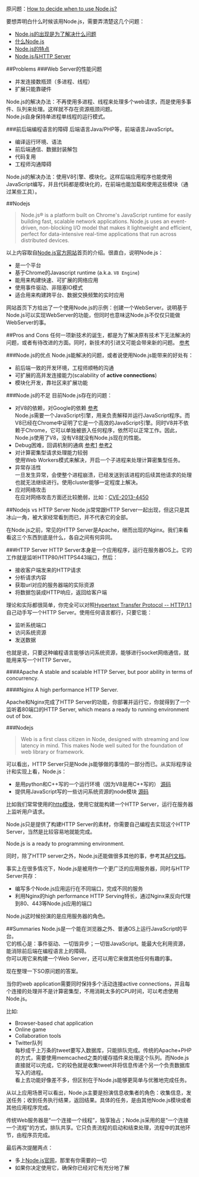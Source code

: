 原问题：[How to decide when to use Node.js?](http://stackoverflow.com/questions/5062614/how-to-decide-when-to-use-node-js)

要想弄明白什么时候该用Node.js，需要弄清楚这几个问题：
- [Node.js的出现是为了解决什么问题](#problems)
- [什么Node.js](#nodejs)
- [Node.js的特点](#pros-and-cons)
- [Node.js与HTTP Server](#nodejs-vs-http-server)

##Problems
###Web Server的性能问题
- 并发连接数瓶颈（多进程、线程）
- 扩展只能靠硬件

Node.js的解决办法：不再使用多进程、线程来处理多个web请求，而是使用多事件、队列来处理。这样就不存在资源瓶颈问题。  
Node.js自身保持单进程单线程的运行模式。

###前后端编程语言的障碍
后端语言Java/PHP等，前端语言JavaScript。
- 编译运行环境、语法
- 前后端通信、数据封装解包
- 代码复用
- 工程师沟通障碍

Node.js的解决办法：使用V8引擎、模块化。这样后端应用程序也能使用JavaScript编写，并且代码都是模块化的，在前端也能加载和使用这些模块（通过某些工具）。

##Nodejs
> Node.js® is a platform built on Chrome's JavaScript runtime for easily building fast, scalable network applications. Node.js uses an event-driven, non-blocking I/O model that makes it lightweight and efficient, perfect for data-intensive real-time applications that run across distributed devices.

以上内容取自[Node.js官方网站](http://nodejs.org)首页的介绍。很直白，说明Node.js：
- 是一个平台
- 基于Chrome的Javascript runtime (a.k.a. `V8 Engine`)
- 能用来构建快速、可扩展的网络应用
- 使用事件驱动、非阻塞IO模式
- 适合用来构建跨平台、数据交换频繁的实时应用

网站首页下方给出了一个使用Node.js的示例：创建一个WebServer。说明基于Node.js可以实现WebServer的功能，但同时也意味这Node.js不仅仅只能做WebServer的事。

##Pros and Cons
任何一项新技术的诞生，都是为了解决原有技术下无法解决的问题，或者有待改进的方面。同时，新技术的引进又可能会带来新的问题。
[参考](http://stackoverflow.com/questions/1884724/what-is-node-js)

###Node.js的优点
Node.js能解决的问题，或者说使用Node.js能带来的好处有：
- 前后端一致的开发环境，工程师顺畅的沟通
- 可扩展的高并发连接能力(scalability of **active connections**)
- 模块化开发，靠社区来扩展功能

###Node.js的不足
目前Node.js存在的问题：
- 对V8的依赖，对Google的依赖 [参考](http://www.olympum.com/future/nodejs-to-v8-or-not-to-v8/)  
Node.js需要一个JavaScript引擎，用来负责解释并运行JavaScript程序。而V8已经在Chrome中证明了它是一个高效的JavaScript引擎。同时V8并不依赖于Chrome，它可以单独被嵌入任何程序，依然可以正常工作。因此，Node.js使用了V8，没有V8就没有Node.js现在的性能。
- Debug困难，回调机制的通病 [参考1](http://blog.nodejs.org/2012/04/25/profiling-node-js/) [参考2](http://mcavage.me/presentations/dtrace_conf_2012-04-03/)
- 对计算密集型请求处理能力较弱  
使用Web Workers模式来解决，开启一个子进程来处理计算密集型任务。
- 异常存活性  
一旦发生异常，会使整个进程崩溃，已经发送到该进程的后续其他请求的处理也就无法继续进行。使用cluster能够一定程度上解决。
- 应对网络攻击  
在应对网络攻击方面还比较脆弱，比如：[CVE-2013-4450](http://web.nvd.nist.gov/view/vuln/detail?vulnId=CVE-2013-4450)

##Nodejs vs HTTP Server
Node.js常常跟HTTP Server一起出现，但这只是其冰山一角，被大家经常看到而已，并不代表它的全部。

在Node.js之前，常见的HTTP Server是Apache，继而出现的Nginx。我们来看看这三个东西到底是什么，各自之间有何异同。

###HTTP Server
HTTP Server本身是一个应用程序，运行在服务器OS上。它的工作就是监听HTTP80/HTTPS443端口，然后：

- 接收客户端发来的HTTP请求
- 分析请求内容
- 获取url对应的服务器端的实际资源
- 将数据包装成HTTP响应，返回给客户端

理论和实际都很简单，你完全可以对照[Hypertext Transfer Protocol -- HTTP/1.1](http://tools.ietf.org/html/rfc2616)自己动手写一个HTTP Server。使用任何语言都行，只要它能：

- 监听系统端口
- 访问系统资源
- 发送数据

也就是说，只要这种编程语言能够访问系统资源，能够进行socket网络通信，就能用来写一个HTTP Server。

####Apache
A stable and scalable HTTP Server, but poor ability in terms of concurrency.

####Nginx
A high performance HTTP Server.

Apache和Nginx完成了HTTP Server的功能，你部署并运行它，你就得到了一个监听着80端口的HTTP Server, which means a ready to running environment out of box.

###Nodejs
> Web is a first class citizen in Node, designed with streaming and low latency in mind. This makes Node well suited for the foundation of web library or framework.

可以看出，HTTP Server只是Node.js能够做的事情的一部分而已。从实际程序设计和实现上看，Node.js：
- 是用python和C++写的一个运行环境（因为V8是用C++写的） [源码](https://github.com/joyent/node/tree/master/src)
- 提供用JavaScript写的一些访问系统资源的node模块 [源码](https://github.com/joyent/node/tree/master/lib)

比如我们常常使用的[http模块](https://github.com/joyent/node/blob/master/lib/http.js)，使用它就能构建一个HTTP Server，运行在服务器上监听用户请求。

Node.js只是提供了构建HTTP Server的素材，你需要自己编程去实现这个HTTP Server，当然是比较容易地就能完成。

Node.js is a ready to programming environment.

同时，除了HTTP server之外，Node.js还能做很多其他的事，参考其[API文档](http://nodejs.org/api/)。

事实上在很多情况下，Node.js是被用作一个更广泛的应用服务器，同时与HTTP Server共存：
- 编写多个Node.js应用运行在不同端口，完成不同的服务
- 利用Nginx的high performance HTTP Serving特长，通过Nginx来反向代理到80、443等Node.js应用的端口

Node.js这时候扮演的是应用服务器的角色。

##Summaries
Node.js是一个能在浏览器之外、普通OS上运行JavaScript的平台。  
它的核心是：事件驱动、一切皆异步；一切皆JavaScript。能最大化利用资源，能消除前后端在编程语言上的障碍。  
你可以用它来构建一个Web Server，还可以用它来做其他任何有趣的事。

现在整理一下SO原问题的答案。

当你的web application需要同时保持多个活动连接active connections，并且每个连接的处理并不是计算密集型，不用消耗太多的CPU时间，可以考虑使用Node.js。

比如:
- Browser-based chat application
- Online game
- Collaboration tools
- Twitter队列  
每秒成千上万条的tweet要写入数据库，只能排队完成。传统的Apache+PHP的方式，需要使用memcached之类的缓存插件来处理这个队列。而Node.js直接就可以完成，它的较色就是收集tweet并将信息传递个另一个负责数据库写入的进程。  
看上去功能好像差不多，但区别在于Node.js能够更简单与优雅地完成任务。

从以上应用场景可以看出，Node.js主要是扮演信息收集者的角色：收集信息，发送任务；收到任务执行结果，返回结果。具体的任务，是由其他Node.js模块或者其他应用程序完成。

传统Web服务器是“一个连接一个线程”，独享独占；Node.js采用的是“一个连接一个流程”的方式，排队共享。它只负责流程的启动和结束处理，流程中的其他环节，由程序员完成。

最后再次提醒两点：
- 多上[Node.js官网](http://nodejs.org)，那里有你需要的一切
- 如果你决定使用它，确保你已经对它有充分地了解
